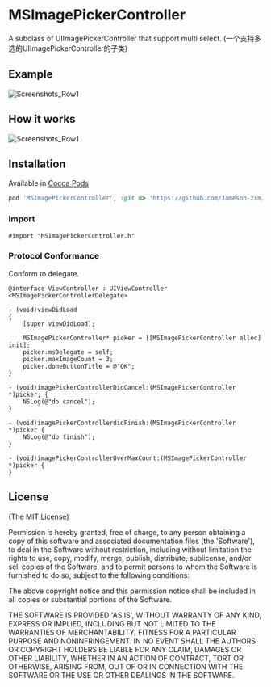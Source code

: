 MSImagePickerController
=================
A subclass of UIImagePickerController that support multi select. (一个支持多选的UIImagePickerController的子类)

## Example
![Screenshots_Row1](https://github.com/Jameson-zxm/MSImagePickerController/demo.git)

## How it works
![Screenshots_Row1](https://github.com/Jameson-zxm/MSImagePickerController/howitworks.png)

## Installation

Available in [Cocoa Pods](http://cocoapods.org/?q=MSImagePickerController)
```ruby
pod 'MSImagePickerController', :git => 'https://github.com/Jameson-zxm/MSImagePickerController.git'
```

### Import
```objc
#import "MSImagePickerController.h"
```
### Protocol Conformance
Conform to delegate.
```objc
@interface ViewController : UIViewController <MSImagePickerControllerDelegate>

- (void)viewDidLoad
{
    [super viewDidLoad];
    
    MSImagePickerController* picker = [[MSImagePickerController alloc] init];
    picker.msDelegate = self;
    picker.maxImageCount = 3;
    picker.doneButtonTitle = @"OK";
}

- (void)imagePickerControllerDidCancel:(MSImagePickerController *)picker; {
    NSLog(@"do cancel");
}

- (void)imagePickerControllerdidFinish:(MSImagePickerController *)picker {
    NSLog(@"do finish");
}

- (void)imagePickerControllerOverMaxCount:(MSImagePickerController *)picker {
}
```

## License
(The MIT License)

Permission is hereby granted, free of charge, to any person obtaining a copy of this software and associated documentation files (the 'Software'), to deal in the Software without restriction, including without limitation the rights to use, copy, modify, merge, publish, distribute, sublicense, and/or sell copies of the Software, and to permit persons to whom the Software is furnished to do so, subject to the following conditions:

The above copyright notice and this permission notice shall be included in all copies or substantial portions of the Software.

THE SOFTWARE IS PROVIDED 'AS IS', WITHOUT WARRANTY OF ANY KIND, EXPRESS OR IMPLIED, INCLUDING BUT NOT LIMITED TO THE WARRANTIES OF MERCHANTABILITY, FITNESS FOR A PARTICULAR PURPOSE AND NONINFRINGEMENT. IN NO EVENT SHALL THE AUTHORS OR COPYRIGHT HOLDERS BE LIABLE FOR ANY CLAIM, DAMAGES OR OTHER LIABILITY, WHETHER IN AN ACTION OF CONTRACT, TORT OR OTHERWISE, ARISING FROM, OUT OF OR IN CONNECTION WITH THE SOFTWARE OR THE USE OR OTHER DEALINGS IN THE SOFTWARE.
